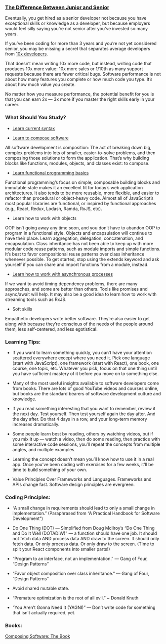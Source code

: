 
### [The Difference Between Junior and Senior](https://medium.com/javascript-scene/what-is-the-difference-between-a-junior-and-a-senior-developer-63c1594d7a98)

Eventually, you get hired as a senior developer not because you have
exceptional skills or knowledge as a developer, but because employers
would feel silly saying you’re not senior after you’ve invested so many years.

If you’ve been coding for more than 3 years and you’re not yet considered senior,
you may be missing a secret that separates average developers
from [10x developers](https://medium.com/javascript-scene/getting-to-10x-results-what-any-developer-can-learn-from-the-best-54b6c296a5ef).

That doesn’t mean writing 10x more code, but instead, writing code that produces 10x more value:
10x more sales or 1/10th as many support requests because there are fewer critical bugs.
Software performance is not about how many features you complete or how much code you type.
It’s about how much value you create.

No matter how you measure performance, the potential benefit for you is that
you can earn 2x — 3x more if you master the right skills early in your career.

### What Should You Study?

- [Learn current syntax](https://medium.com/javascript-scene/a-functional-programmers-introduction-to-javascript-composing-software-d670d14ede30)

- [Learn to compose software](https://medium.com/javascript-scene/composing-software-the-book-f31c77fc3ddc)

All software development is composition: The act of breaking down big, complex problems into lots of smaller, easier-to-solve problems, and then composing those solutions to form the application. That’s why building blocks like functions, modules, objects, and classes exist: to compose.

- [Learn functional programming basics](https://medium.com/javascript-scene/master-the-javascript-interview-what-is-functional-programming-7f218c68b3a0)

Functional programming’s focus on simple, composable building blocks and immutable state makes it an excellent fit for today’s web application architectures. It also tends to be more reusable, more flexible, and easier to refactor than procedural or object-heavy code. Almost all of JavaScript’s most popular libraries are functional, or inspired by functional approaches (e.g., React, Redux, Lodash, Ramda, RxJS, etc).

- Learn how to work with objects

OOP isn’t going away any time soon, and you don’t have to abandon OOP to program in a functional style. Objects and encapsulation will continue to have their place. Learn aggregation, delegation, concatenation, and encapsulation. Class inheritance has not been able to keep up with more modular code reuse patterns, such as module imports and simple functions. It’s best to favor compositional reuse patterns over class inheritance whenever possible. To get started, stop using the extends keyword and ask yourself if you can share and import functions from a module, instead.

- [Learn how to work with asynchronous processes](https://medium.com/javascript-scene/master-the-javascript-interview-what-is-a-promise-27fc71e77261)

If we want to avoid timing dependency problems, there are many approaches, and some are better than others. Tools like promises and async/await will help. It may also be a good idea to learn how to work with streaming tools such as RxJS.

- Soft skills

Empathetic developers write better software. They’re also easier to get along with because they’re conscious of the needs of the people around them, less self-centered, and less egotistical.

### Learning Tips:

- If you want to learn something quickly, you can’t have your attention scattered everywhere except where you need it. Pick one language (start with JavaScript), one framework (start with React), one book, one course, one topic, etc. Whatever you pick, focus on that one thing until you have sufficient mastery of it before you move on to something else.

- Many of the most useful insights available to software developers come from books. There are lots of good YouTube videos and courses online, but books are the standard bearers of software development culture and knowledge.

- If you read something interesting that you want to remember, review it the next day. Test yourself. Then test yourself again the day after. And the day after. Do that 4 days in a row, and your long-term memory increases dramatically.

- Some people learn best by reading, others by watching videos, but if you mix it up — watch a video, then do some reading, then practice with some interactive code sessions, you’ll repeat the concepts from multiple angles, and multiple examples.

- Learning the concept doesn’t mean you’ll know how to use it in a real app. Once you’ve been coding with exercises for a few weeks, it’ll be time to build something of your own.

- Value Principles Over Frameworks and Languages. Frameworks and APIs change fast. Software design principles are evergreen.

### Coding Principles:

- “A small change in requirements should lead to only a small change in implementation.” (Paraphrased from “A Practical Handbook for Software Development”)

- Do One Thing (DOT) — Simplified from Doug McIlroy’s “Do One Thing and Do It Well (DOTADIW)” — a function should have one job. It should not fetch data AND process data AND draw to the screen. It should only fetch data. Or only process data. Or only draw to the screen. (Time to split your React components into smaller parts!)

- “Program to an interface, not an implementation.” — Gang of Four, “Design Patterns”

- “Favor object composition over class inheritance.” — Gang of Four, “Design Patterns”

- Avoid shared mutable state.

- “Premature optimization is the root of all evil.” ~ Donald Knuth

- “You Aren’t Gonna Need It (YAGNI)” — Don’t write code for something that isn’t actually required, yet.

### Books:

[Composing Software: The Book](https://medium.com/javascript-scene/composing-software-the-book-f31c77fc3ddc)

